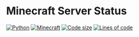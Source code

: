 # Minecraft Server Status

[![Python](https://img.shields.io/badge/Language-Python-yellow.svg?style=flat)](https://en.wikipedia.org/wiki/Python_(programming_language)) 
[![Minecraft](https://img.shields.io/badge/Game-Minecraft-green.svg?style=flat)](https://www.minecraft.net/en-us) 
[![Code size](https://img.shields.io/github/languages/code-size/TosoxDev/Minecraft-Server-Status?style=flat)](https://github.com/TosoxDev/Minecraft-Server-Status)
[![Lines of code](https://tokei.rs/b1/github/tosoxdev/minecraft-server-status)](https://github.com/TosoxDev/Minecraft-Server-Status)
